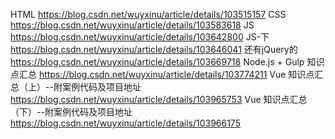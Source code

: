 HTML https://blog.csdn.net/wuyxinu/article/details/103515157
CSS https://blog.csdn.net/wuyxinu/article/details/103583618
JS https://blog.csdn.net/wuyxinu/article/details/103642800
JS-下 https://blog.csdn.net/wuyxinu/article/details/103646041
还有jQuery的 https://blog.csdn.net/wuyxinu/article/details/103669718
Node.js + Gulp 知识点汇总 https://blog.csdn.net/wuyxinu/article/details/103774211
Vue 知识点汇总（上）--附案例代码及项目地址 https://blog.csdn.net/wuyxinu/article/details/103965753
Vue 知识点汇总（下）--附案例代码及项目地址 https://blog.csdn.net/wuyxinu/article/details/103966175